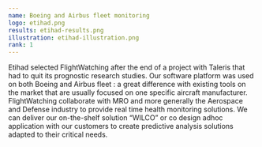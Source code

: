 ```yaml
---
name: Boeing and Airbus fleet monitoring
logo: etihad.png
results: etihad-results.png
illustration: etihad-illustration.png
rank: 1
---
```

Etihad selected FlightWatching after the end of a project with Taleris that had to quit its prognostic research studies. <!--break-->Our software platform was used on both Boeing and Airbus fleet : a great difference with existing tools on the market that are usually focused on one specific aircraft manufacturer. FlightWatching collaborate with MRO and more generally the Aerospace and Defense industry to provide real time health monitoring solutions. We can deliver our on-the-shelf solution “WILCO” or co design adhoc application with our customers to create predictive analysis solutions adapted to their critical needs.
